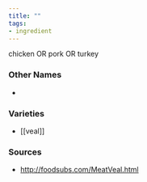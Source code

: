 ```yaml
---
title: ""
tags:
- ingredient
---
```

chicken OR pork OR turkey

### Other Names

* 

### Varieties

* [[veal]]

### Sources
* http://foodsubs.com/MeatVeal.html
